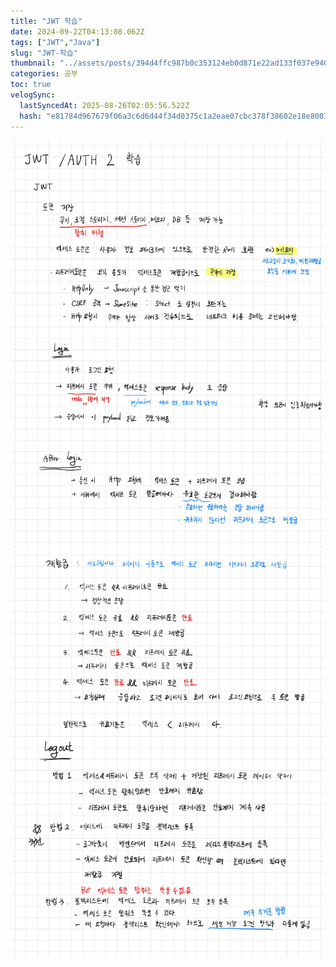 ```yaml
---
title: "JWT 학습"
date: 2024-09-22T04:13:08.062Z
tags: ["JWT","Java"]
slug: "JWT-학습"
thumbnail: "../assets/posts/394d4ffc987b0c353124eb0d871e22ad133f037e940fe02ac12fd555841ee02b.png"
categories: 공부
toc: true
velogSync:
  lastSyncedAt: 2025-08-26T02:05:56.522Z
  hash: "e81784d967679f06a3c6d6d44f34d0375c1a2eae07cbc378f38602e18e8007e9"
---
```


![](/assets/posts/394d4ffc987b0c353124eb0d871e22ad133f037e940fe02ac12fd555841ee02b.png)![](/assets/posts/f1ee5505c940a15696ad739b31ff1ca85cd92d2efb6a498a6a08a63176c2ac97.png)

